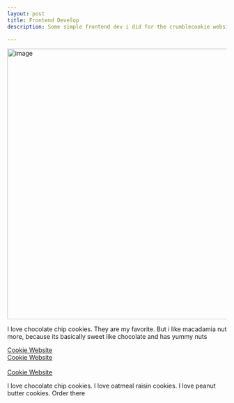 ```yaml
---
layout: post
title: Frontend Develop
description: Some simple frontend dev i did for the crumblecookie website idea

---
```

<img width="621" alt="image" src="https://github.com/user-attachments/assets/e4ef659c-f6c0-49b1-839c-47d69bd40552">

<div>
  <p>I love chocolate chip cookies. They are my favorite. But i like macadamia nut more, because its basically sweet like chocolate and has yummy nuts</p>
  <a href="https://crumblcookies.com/">Cookie Website</a>
</div>

<div>
  <a href="https://crumblcookies.com/">Cookie Website</a>
  <br><br>
  <a href="https://crumblcookies.com/order">Cookie Website</a>
  <p>I love chocolate chip cookies. I love oatmeal raisin cookies. I love peanut butter cookies. Order there</p>
</div>